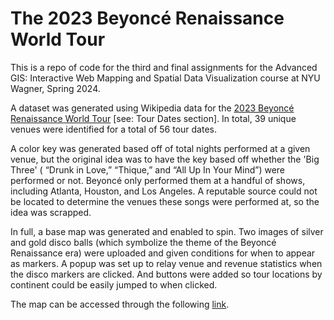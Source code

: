 # The 2023 Beyoncé Renaissance World Tour

This is a repo of code for the third and final assignments for the Advanced GIS: Interactive Web Mapping and Spatial Data Visualization course at NYU Wagner, Spring 2024.

A dataset was generated using Wikipedia data for the [2023 Beyoncé Renaissance World Tour](https://en.wikipedia.org/wiki/Renaissance_World_Tour) [see: Tour Dates section]. 
In total, 39 unique venues were identified for a total of 56 tour dates.

A color key was generated based off of total nights performed at a given venue, but the original idea was to have the key based off whether the 'Big Three' ( “Drunk in Love,” “Thique,” and “All Up In Your Mind”) were performed or not. Beyoncé only performed them at a handful of shows, including Atlanta, Houston, and Los Angeles.
A reputable source could not be located to determine the venues these songs were performed at, so the idea was scrapped.

In full, a base map was generated and enabled to spin. Two images of silver and gold disco balls (which symbolize the theme of the Beyoncé Renaissance era) were uploaded and given conditions for when to appear as markers. A popup was set up to relay venue and revenue statistics when the disco markers are clicked. And buttons were added so tour locations by continent could be easily jumped to when clicked.

The map can be accessed through the following [link](https://ceinna.github.io/beyonce-rwt-2023/).



